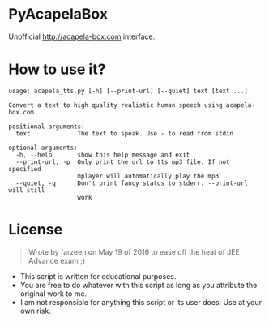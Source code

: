 # PyAcapelaBox
Unofficial http://acapela-box.com interface.

# How to use it?
```
usage: acapela_tts.py [-h] [--print-url] [--quiet] text [text ...]

Convert a text to high quality realistic human speech using acapela-box.com

positional arguments:
  text             The text to speak. Use - to read from stdin

optional arguments:
  -h, --help       show this help message and exit
  --print-url, -p  Only print the url to tts mp3 file. If not specified
                   mplayer will automatically play the mp3
  --quiet, -q      Don't print fancy status to stderr. --print-url will still
                   work
```

# License
  > Wrote by farzeen on May 19 of 2016 to ease off the heat of JEE Advance exam ;)

  * This script is written for educational purposes.
  * You are free to do whatever with this script
    as long as you attribute the original work to me.
  * I am not responsible for anything this script or its user does. Use at your own risk.
